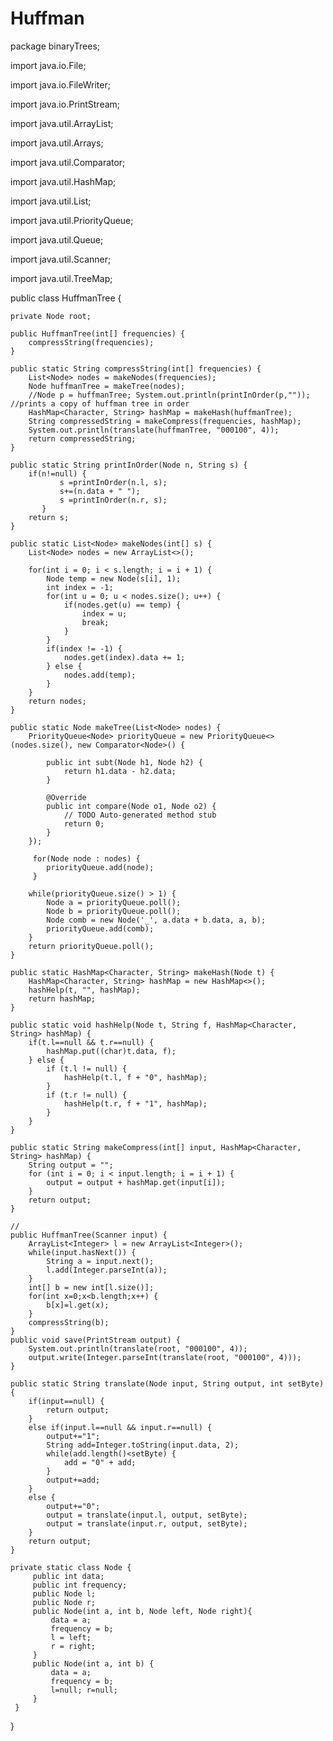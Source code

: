 # Huffman

package binaryTrees;

import java.io.File;

import java.io.FileWriter;

import java.io.PrintStream;

import java.util.ArrayList;

import java.util.Arrays;

import java.util.Comparator;

import java.util.HashMap;

import java.util.List;

import java.util.PriorityQueue;

import java.util.Queue;

import java.util.Scanner;

import java.util.TreeMap;

public class HuffmanTree {

	private Node root;
	
	public HuffmanTree(int[] frequencies) {
		compressString(frequencies);
	}
	
	public static String compressString(int[] frequencies) {
		List<Node> nodes = makeNodes(frequencies);
		Node huffmanTree = makeTree(nodes);
		//Node p = huffmanTree; System.out.println(printInOrder(p,"")); //prints a copy of huffman tree in order
		HashMap<Character, String> hashMap = makeHash(huffmanTree);
		String compressedString = makeCompress(frequencies, hashMap);
		System.out.println(translate(huffmanTree, "000100", 4));
		return compressedString;
	}

	public static String printInOrder(Node n, String s) {
		if(n!=null) {
			   s =printInOrder(n.l, s);
			   s+=(n.data + " ");
			   s =printInOrder(n.r, s);
		   }
		return s;
	}

	public static List<Node> makeNodes(int[] s) {
		List<Node> nodes = new ArrayList<>();

		for(int i = 0; i < s.length; i = i + 1) {
			Node temp = new Node(s[i], 1);
			int index = -1;
			for(int u = 0; u < nodes.size(); u++) {
				if(nodes.get(u) == temp) {
					index = u;
					break;
				}
			}
			if(index != -1) {
				nodes.get(index).data += 1;
			} else {
				nodes.add(temp);
			}
		}
		return nodes;
	}

	public static Node makeTree(List<Node> nodes) {
		PriorityQueue<Node> priorityQueue = new PriorityQueue<>(nodes.size(), new Comparator<Node>() {
		
			public int subt(Node h1, Node h2) {
				return h1.data - h2.data;
			}

			@Override
			public int compare(Node o1, Node o2) {
				// TODO Auto-generated method stub
				return 0;
			}
		});

		 for(Node node : nodes) {
		 	priorityQueue.add(node);
		 }
		 
		while(priorityQueue.size() > 1) {
			Node a = priorityQueue.poll();
			Node b = priorityQueue.poll();
			Node comb = new Node('_', a.data + b.data, a, b);
			priorityQueue.add(comb);
		}
		return priorityQueue.poll();
	}

	public static HashMap<Character, String> makeHash(Node t) {
		HashMap<Character, String> hashMap = new HashMap<>();
		hashHelp(t, "", hashMap);
		return hashMap;
	}

	public static void hashHelp(Node t, String f, HashMap<Character, String> hashMap) {
		if(t.l==null && t.r==null) {
			hashMap.put((char)t.data, f);
		} else {
			if (t.l != null) {
				hashHelp(t.l, f + "0", hashMap);
			}
			if (t.r != null) {
				hashHelp(t.r, f + "1", hashMap);
			}
		}
	}

	public static String makeCompress(int[] input, HashMap<Character, String> hashMap) {
		String output = "";
		for (int i = 0; i < input.length; i = i + 1) {
			output = output + hashMap.get(input[i]);
		}
		return output;
	}
	
	//
	public HuffmanTree(Scanner input) {
		ArrayList<Integer> l = new ArrayList<Integer>();
		while(input.hasNext()) {
			String a = input.next();
			l.add(Integer.parseInt(a));
		}
		int[] b = new int[l.size()];
		for(int x=0;x<b.length;x++) {
			b[x]=l.get(x);
		}
		compressString(b);
	}
	public void save(PrintStream output) {
		System.out.println(translate(root, "000100", 4));
		output.write(Integer.parseInt(translate(root, "000100", 4)));
	}

	public static String translate(Node input, String output, int setByte) {
		if(input==null) {
			return output;
		}
		else if(input.l==null && input.r==null) {
			output+="1";
			String add=Integer.toString(input.data, 2);
			while(add.length()<setByte) {
				add = "0" + add;
			}
			output+=add;
		}
		else {
			output+="0";
			output = translate(input.l, output, setByte);
			output = translate(input.r, output, setByte);
		}
		return output;
	}
	
	private static class Node {
		 public int data;
		 public int frequency;
		 public Node l;
		 public Node r;
		 public Node(int a, int b, Node left, Node right){
			 data = a;
			 frequency = b;
			 l = left;
			 r = right;
		 }
		 public Node(int a, int b) {
			 data = a;
			 frequency = b;
			 l=null; r=null;
		 }
	 }
}
